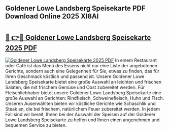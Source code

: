 ## Goldener Lowe Landsberg Speisekarte PDF Download Online 2025 Xl8Al

# <h2><a href="http://gcc5u5.nevu.top/?p=Goldener+Lowe+Landsberg+Speisekarte">🔗 👉🔴 Goldener Lowe Landsberg Speisekarte 2025 PDF</a></h2>

[![Goldener Lowe Landsberg Speisekarte 2025 PDF](https://i.imgur.com/dBaPXMq.png)](http://gcc5u5.nevu.top/?p=Goldener+Lowe+Landsberg+Speisekarte)
In einem Restaurant oder Café ist das Menü des Essens nicht nur eine Liste der angebotenen Gerichte, sondern auch eine Gelegenheit für Sie, etwas zu finden, das für Ihren Geschmack köstlich und passend ist. Unsere Goldener Lowe Landsberg Speisekarte bietet eine große Auswahl an leichten und frischen Salaten, die mit frischem Gemüse und Obst zubereitet werden. Für Fleischliebhaber bietet unsere Goldener Lowe Landsberg Speisekarte eine große Auswahl an Gerichten: Rindfleisch, Schweinefleisch, Huhn und Fisch. Unseren Auserwählten bieten wir köstliche Gerichte wie Schaschlik und Steak an, die bei frischem, natürlichem Feuer zubereitet werden. In jedem Fall sind wir bereit, Ihnen bei der Auswahl der Speisen auf der Goldener Lowe Landsberg Speisekarte zu helfen und Ihnen einen angenehmen und bequemen Service zu bieten.
